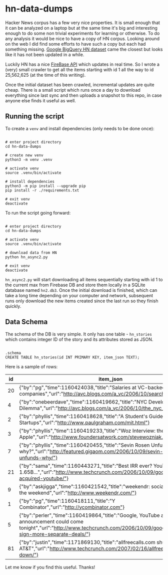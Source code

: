 # hn-data-dumps

Hacker News corpus has a few very nice properties. It is small enough that it
can be analyzed on a laptop but at the same time it's big and interesting
enough to do some non trivial experiments for learning or otherwise. To do any
analysis it would be nice to have a copy of HN corpus. Looking around on the
web I did find some efforts to have such a copy but each had something missing.
[Google BigQuery HN
dataset](https://console.cloud.google.com/marketplace/product/y-combinator/hacker-news?filter=solution-type:dataset&q=hacker%20news&id=5227103e-0eb9-4744-872b-325a8df50bee)
came the closest but looks like it has not been updated in a while.

Luckily HN has a nice [FireBase API](https://github.com/HackerNews/API) which
updates in real time. So I wrote a (very) small crawler to get all the items
starting with id 1 all the way to id 25,562,625 (at the time of this writing).

Once the initial dataset has been crawled, incremental updates are quite cheap.
There is a small script which runs once a day to download everything since last
sync and then uploads a snapshot to this repo, in case anyone else finds it
useful as well.

## Running the script

To create a `venv` and install dependencies (only needs to be done once):

```

# enter project directory
cd hn-data-dumps

# create new venv
python3 -m venv .venv

# activate venv
source .venv/bin/activate

# install dependencies
python3 -m pip install --upgrade pip
pip install -r ./requirements.txt

# exit venv
deactivate

```

To run the script going forward:

```

# enter project directory
cd hn-data-dumps

# activate venv
source .venv/bin/activate

# download data from HN
python hn_async2.py

# exit venv
deactivate

```

`hn_async2.py` will start downloading all items sequentially starting with id 1
to the current max from Firebase DB and store them locally in a SQLite database
named `hn2.db3`. Once the initial download is finished, which can take a long
time depending on your computer and network, subsequent runs only download the
new items created since the last run so they finish quickly.


## Data Schema

The schema of the DB is very simple. It only has one table - `hn_stories` which
contains integer ID of the story and its attributes stored as JSON.

```

.schema
CREATE TABLE hn_stories(id INT PRIMARY KEY, item_json TEXT);

```

Here is a sample of rows:

| id | item_json  |
| -- | ---------- |
| 20 | {"by":"pg","time":1160424038,"title":"Salaries at VC-backed companies","url":"http://avc.blogs.com/a_vc/2006/10/search_by_salar.html"}                                                        |
| 4  | {"by":"onebeerdave","time":1160419662,"title":"NYC Developer Dilemma","url":"http://avc.blogs.com/a_vc/2006/10/the_nyc_develop.html"}                                                         |
| 2  | {"by":"phyllis","time":1160418628,"title":"A Student's Guide to Startups","url":"http://www.paulgraham.com/mit.html"}                                                                         |
| 3  | {"by":"phyllis","time":1160419233,"title":"Woz Interview: the early days of Apple","url":"http://www.foundersatwork.com/stevewozniak.html"}                                                   |
| 7  | {"by":"phyllis","time":1160420455,"title":"Sevin Rosen Unfunds - why?","url":"http://featured.gigaom.com/2006/10/09/sevin-rosen-unfunds-why/"}                                                |
| 21 | {"by":"sama","time":1160443271,"title":"Best IRR ever?  YouTube 1.65B...","url":"http://www.techcrunch.com/2006/10/09/google-has-acquired-youtube/"}                                          |
| 9  | {"by":"askjigga","time":1160421542,"title":"weekendr: social network for the weekend","url":"http://www.weekendr.com/"}                                                                       |
| 1  | {"by":"pg","time":1160418111,"title":"Y Combinator","url":"http://ycombinator.com"}                                                                                                           |
| 5  | {"by":"perler","time":1160419864,"title":"Google, YouTube acquisition announcement could come tonight","url":"http://www.techcrunch.com/2006/10/09/google-youtube-sign-more-separate-deals/"} |
| 81 | {"by":"justin","time":1171869130,"title":"allfreecalls.com shut down by AT&T","url":"http://www.techcrunch.com/2007/02/16/allfreecalls-shut-down/"}                                           |

Let me know if you find this useful. Thanks!
